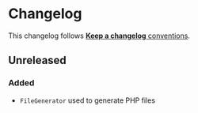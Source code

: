 # Changelog

This changelog follows [**Keep a changelog** conventions](https://keepachangelog.com/en/1.0.0/).

## Unreleased

### Added

- `FileGenerator` used to generate PHP files
